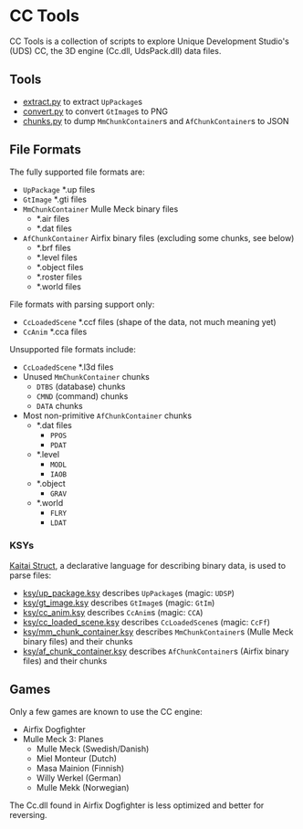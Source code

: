 # CC Tools

CC Tools is a collection of scripts to explore Unique Development Studio's (UDS)
CC, the 3D engine (Cc.dll, UdsPack.dll) data files.

## Tools

- [extract.py](./extract.py) to extract `UpPackage`s
- [convert.py](./convert.py) to convert `GtImage`s to PNG
- [chunks.py](./chunks.py) to dump `MmChunkContainer`s and `AfChunkContainer`s to JSON

## File Formats

The fully supported file formats are:

  - `UpPackage` *.up files
  - `GtImage` *.gti files
  - `MmChunkContainer` Mulle Meck binary files
    - *.air files
    - *.dat files
  - `AfChunkContainer` Airfix binary files (excluding some chunks, see below)
    - *.brf files
    - *.level files
    - *.object files
    - *.roster files
    - *.world files

File formats with parsing support only:

  - `CcLoadedScene` *.ccf files (shape of the data, not much meaning yet)
  - `CcAnim` *.cca files

Unsupported file formats include:

  - `CcLoadedScene` *.l3d files
  - Unused `MmChunkContainer` chunks
    - `DTBS` (database) chunks
    - `CMND` (command) chunks
    - `DATA` chunks
  - Most non-primitive `AfChunkContainer` chunks
    - *.dat files
      - `PPOS`
      - `PDAT`
    - *.level
      - `MODL`
      - `IAOB`
    - *.object
      - `GRAV`
    - *.world
      - `FLRY`
      - `LDAT`

### KSYs

[Kaitai Struct](https://github.com/kaitai-io/kaitai_struct), a declarative
language for describing binary data, is used to parse files:

  - [ksy/up_package.ksy](./ksy/up_package.ksy) describes `UpPackage`s (magic: `UDSP`)
  - [ksy/gt_image.ksy](./ksy/gt_image.ksy) describes `GtImage`s (magic: `GtIm`)
  - [ksy/cc_anim.ksy](./ksy/cc_anim.ksy) describes `CcAnim`s (magic: `CCA`)
  - [ksy/cc_loaded_scene.ksy](./ksy/cc_loaded_scene.ksy) describes `CcLoadedScene`s (magic: `CcFf`)
  - [ksy/mm_chunk_container.ksy](./ksy/mm_chunk_container.ksy)
    describes `MmChunkContainer`s (Mulle Meck binary files) and their chunks
  - [ksy/af_chunk_container.ksy](./ksy/af_chunk_container.ksy)
    describes `AfChunkContainer`s (Airfix binary files) and their chunks

## Games

Only a few games are known to use the CC engine:

  - Airfix Dogfighter
  - Mulle Meck 3: Planes
    - Mulle Meck (Swedish/Danish)
    - Miel Monteur (Dutch)
    - Masa Mainion (Finnish)
    - Willy Werkel (German)
    - Mulle Mekk (Norwegian)

The Cc.dll found in Airfix Dogfighter is less optimized and better for reversing.
